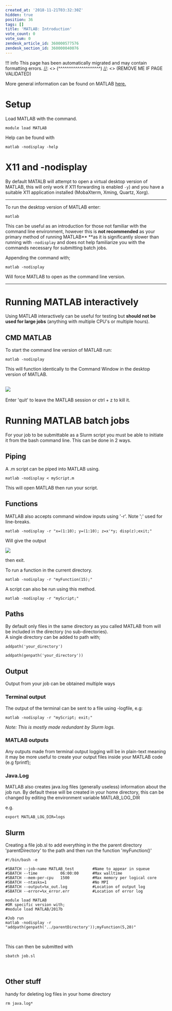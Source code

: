```yaml
---
created_at: '2018-11-21T03:32:30Z'
hidden: true
position: 36
tags: []
title: 'MATLAB: Introduction'
vote_count: 0
vote_sum: 0
zendesk_article_id: 360000577576
zendesk_section_id: 360000040076
---
```




[//]: <> (REMOVE ME IF PAGE VALIDATED)
[//]: <> (vvvvvvvvvvvvvvvvvvvv)
!!! info
    This page has been automatically migrated and may contain formatting errors.
[//]: <> (^^^^^^^^^^^^^^^^^^^^)
[//]: <> (REMOVE ME IF PAGE VALIDATED)

More general information can be found on MATLAB
[here.](https://support.nesi.org.nz/hc/en-gb/articles/212639047-MATLAB)

# Setup

Load MATLAB with the command.

``` sl
module load MATLAB
```

Help can be found with

``` sl
matlab -nodisplay -help
```

# X11 and -nodisplay

By default MATALB will attempt to open a virtual desktop version of
MATLAB, this will only work if X11 forwarding is enabled `-y`) and you
have a suitable X11 application installed (MobaXterm, Xming, Quartz,
Xorg).

------------------------------------------------------------------------

To run the desktop version of MATLAB enter:

``` sl
matlab
```

This can be useful as an introduction for those not familiar with the
command line environment, however this is **not recommended** as your
primary method of running MATLAB** **as it is significantly slower than
running with `-nodisplay` and does not help familiarize you with the
commands necessary for submitting batch jobs.

Appending the command with;

``` sl
matlab -nodisplay
```

Will force MATLAB to open as the command line version.

------------------------------------------------------------------------

# Running MATLAB interactively

Using MATLAB interactively can be useful for testing but **should not be
used for large jobs** (anything with multiple CPU's or multiple hours).

## CMD MATLAB

To start the command line version of MATLAB run:

``` sl
matlab -nodisplay
```

This will function identically to the Command Window in the desktop
version of MATLAB.

## ![](https://support.nesi.org.nz/hc/article_attachments/360001327855)

Enter 'quit' to leave the MATLAB session or ctrl + z to kill it.

# Running MATLAB batch jobs

For your job to be submittable as a Slurm script you must be able to
initiate it from the bash command line. This can be done in 2 ways.

## Piping

A .m script can be piped into MATLAB using.

``` sl
matlab -nodisplay < myScript.m
```

This will open MATLAB then run your script. 

## Functions

MATLAB also accepts command window inputs using '-r'. Note ';' used for
line-breaks.

``` sl
matlab -nodisplay -r "x=(1:10); y=(1:10); z=x'*y; disp(z);exit;"
```

Will give the output

![](https://support.nesi.org.nz/hc/article_attachments/360001330035)

then exit.

To run a function in the current directory.

``` sl
matlab -nodisplay -r "myFunction(15);"
```

A script can also be run using this method.

``` sl
matlab -nodisplay -r "myScript;"
```

## Paths

By default only files in the same directory as you called MATLAB from
will be included in the directory (no sub-directories).  
A single directory can be added to path with;

``` sl
addpath('your_directory') 
```

``` sl
addpath(genpath('your_directory'))
```

## Output

Output from your job can be obtained multiple ways

### Terminal output

The output of the terminal can be sent to a file using -logfile, e.g:

``` sl
matlab -nodisplay -r "myScript; exit;"
```

*Note: This is mostly made redundant by Slurm logs.*

### MATLAB outputs

Any outputs made from terminal output logging will be in plain-text
meaning it may be more useful to create your output files inside your
MATLAB code (e.g fprintf);

### Java.Log

MATLAB also creates java.log files (generally useless) information about
the job run. By default these will be created in your home directory,
this can be changed by editing the environment variable MATLAB\_LOG\_DIR

e.g.

``` sl
export MATLAB_LOG_DIR=logs
```

## Slurm

Creating a file job.sl to add everything in the the parent directory
'parentDirectory' to the path and then run the function 'myFunction()'

``` sl
#!/bin/bash -e

#SBATCH --job-name MATLAB_test        #Name to appear in squeue
#SBATCH --time          06:00:00      #Max walltime
#SBATCH --mem-per-cpu   1500          #Max memory per logical core
#SBATCH --ntasks=1                    #No MPI
#SBATCH --output=%x_out.log           #Location of output log
#SBATCH --error=%x_error.err          #Location of error log

module load MATLAB
#OR specific version with;
#module load MATLAB/2017b

#Job run
matlab -nodisplay -r "addpath(genpath('../parentDirectory'));myFunction(5,20)"
```

 

This can then be submitted with

``` sl
sbatch job.sl
```

 

## Other stuff

handy for deleting log files in your home directory

``` sl
rm java.log*
```
